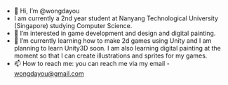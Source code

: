 - 👋 Hi, I’m @wongdayou
- I am currently a 2nd year student at Nanyang Technological University (Singapore) studying Computer Science.
- 👀 I’m interested in game development and design and digital painting.
- 🌱 I’m currently learning how to make 2d games using Unity and I am planning to learn Unity3D soon. I am also learning digital painting at the moment so that 
      I can create illustrations and sprites for my games.
- 📫 How to reach me: you can reach me via my email - wongdayou@gmail.com

<!---
wongdayou/wongdayou is a ✨ special ✨ repository because its `README.md` (this file) appears on your GitHub profile.
You can click the Preview link to take a look at your changes.
--->
